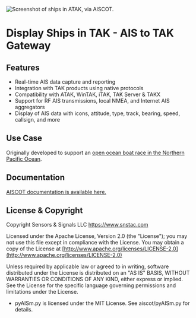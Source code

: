 ![Screenshot of ships in ATAK, via AISCOT.](https://aiscot.readthedocs.io/en/latest/media/aiscot_screenshot_tak_logo.png)

# Display Ships in TAK - AIS to TAK Gateway 

## Features

- Real-time AIS data capture and reporting
- Integration with TAK products using native protocols
- Compatibility with ATAK, WinTAK, iTAK, TAK Server & TAKX
- Support for RF AIS transmissions, local NMEA, and Internet AIS aggregators
- Display of AIS data with icons, attitude, type, track, bearing, speed, callsign, and more

## Use Case

Originally developed to support an [open ocean boat race in the Northern Pacific Ocean](http://ampledata.org/boat_race_support.html).

## Documentation

[AISCOT documentation is available here.](https://aiscot.rtfd.io)

## License & Copyright

Copyright Sensors & Signals LLC https://www.snstac.com

Licensed under the Apache License, Version 2.0 (the "License");
you may not use this file except in compliance with the License.
You may obtain a copy of the License at [http://www.apache.org/licenses/LICENSE-2.0](http://www.apache.org/licenses/LICENSE-2.0)

Unless required by applicable law or agreed to in writing, software
distributed under the License is distributed on an "AS IS" BASIS,
WITHOUT WARRANTIES OR CONDITIONS OF ANY KIND, either express or implied.
See the License for the specific language governing permissions and
limitations under the License.

* pyAISm.py is licensed under the MIT License. See aiscot/pyAISm.py for details.
